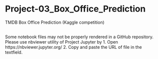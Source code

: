 # Project-03_Box_Office_Prediction
TMDB Box Office Prediction (Kaggle competition)

<br>
Some notebook files may not be properly rendered in a GitHub repository.<br>
Please use nbviewer utility of Project Jupyter by
1. Open https://nbviewer.jupyter.org/ 
2. Copy and paste the URL of file in the textfield.
